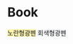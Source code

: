 # Book
<span style='background-color: #fff5b1'>노란형광펜</span>
<span style="background-color: #f6f8fa">회색형광펜</span>

